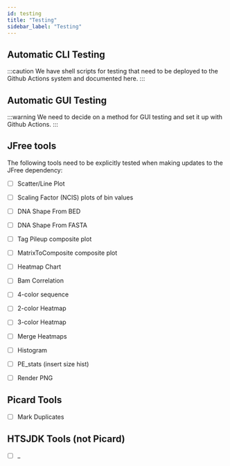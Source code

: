 ```yaml
---
id: testing
title: "Testing"
sidebar_label: "Testing"
---
```


## Automatic CLI Testing

:::caution
We have shell scripts for testing that need to be deployed to the Github Actions system and documented here.
:::


## Automatic GUI Testing

:::warning
We need to decide on a method for GUI testing and set it up with Github Actions.
:::

## JFree tools

The following tools need to be explicitly tested when making updates to the JFree dependency:
- [ ] Scatter/Line Plot
- [ ] Scaling Factor (NCIS) plots of bin values
- [ ] DNA Shape From BED
- [ ] DNA Shape From FASTA
- [ ] Tag Pileup composite plot
- [ ] MatrixToComposite composite plot
- [ ] Heatmap Chart
- [ ] Bam Correlation
- [ ] 4-color sequence
- [ ] 2-color Heatmap
- [ ] 3-color Heatmap
- [ ] Merge Heatmaps
- [ ] Histogram
- [ ] PE_stats (insert size hist)
- [ ] Render PNG


## Picard Tools
- [ ] Mark Duplicates



## HTSJDK Tools (not Picard)

- [ ] _
